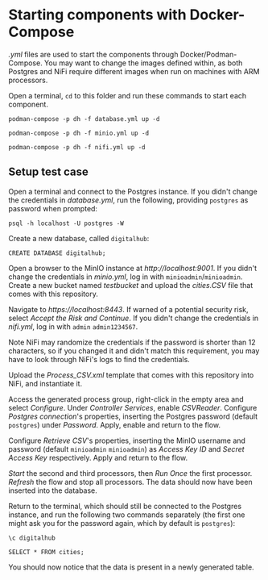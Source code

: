 # Starting components with Docker-Compose
*.yml* files are used to start the components through Docker/Podman-Compose. You may want to change the images defined within, as both Postgres and NiFi require different images when run on machines with ARM processors.

Open a terminal, `cd` to this folder and run these commands to start each component.

```shell
podman-compose -p dh -f database.yml up -d

podman-compose -p dh -f minio.yml up -d

podman-compose -p dh -f nifi.yml up -d
```

## Setup test case
Open a terminal and connect to the Postgres instance. If you didn't change the credentials in *database.yml*, run the following, providing `postgres` as password when prompted:

```shell
psql -h localhost -U postgres -W
```

Create a new database, called `digitalhub`:

```
CREATE DATABASE digitalhub;
```

Open a browser to the MinIO instance at *http://localhost:9001*. If you didn't change the credentials in *minio.yml*, log in with `minioadmin`/`minioadmin`. Create a new bucket named *testbucket* and upload the *cities.CSV* file that comes with this repository.

Navigate to *https://localhost:8443*. If warned of a potential security risk, select *Accept the Risk and Continue*. If you didn't change the credentials in *nifi.yml*, log in with `admin` `admin1234567`.

Note NiFi may randomize the credentials if the password is shorter than 12 characters, so if you changed it and didn't match this requirement, you may have to look through NiFi's logs to find the credentials.

Upload the *Process_CSV.xml* template that comes with this repository into NiFi, and instantiate it.

Access the generated process group, right-click in the empty area and select *Configure*. Under *Controller Services*, enable *CSVReader*. Configure *Postgres connection*'s properties, inserting the Postgres password (default `postgres`) under *Password*. Apply, enable and return to the flow.

Configure *Retrieve CSV*'s properties, inserting the MinIO username and password (default `minioadmin` `minioadmin`) as *Access Key ID* and *Secret Access Key* respectively. Apply and return to the flow.

*Start* the second and third processors, then *Run Once* the first processor. *Refresh* the flow and stop all processors. The data should now have been inserted into the database.

Return to the terminal, which should still be connected to the Postgres instance, and run the following two commands separately (the first one might ask you for the password again, which by default is `postgres`):

```
\c digitalhub
```

```
SELECT * FROM cities;
```

You should now notice that the data is present in a newly generated table.
